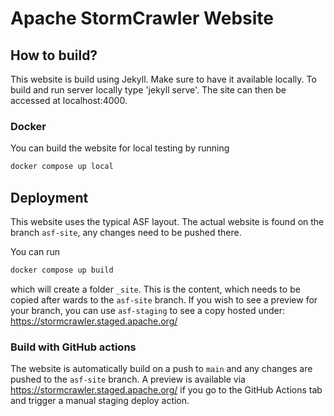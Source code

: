 # Apache StormCrawler Website

## How to build?

This website is build using Jekyll. Make sure to have it available locally.
To build and run server locally type 'jekyll serve'. The site can then be accessed at localhost:4000.

### Docker

You can build the website for local testing by running

```bash
docker compose up local
```


## Deployment

This website uses the typical ASF layout. The actual website is found on the branch `asf-site`, any changes need to be pushed there.

You can run

```bash
docker compose up build
```

which will create a folder `_site`. This is the content, which needs to be copied after wards to the `asf-site` branch.
If you wish to see a preview for your branch, you can use `asf-staging` to see a copy hosted under: https://stormcrawler.staged.apache.org/

### Build with GitHub actions

The website is automatically build on a push to `main` and any changes are pushed to the `asf-site` branch.
A preview is available via https://stormcrawler.staged.apache.org/ if you go to the GitHub Actions tab and trigger a manual staging deploy action.  